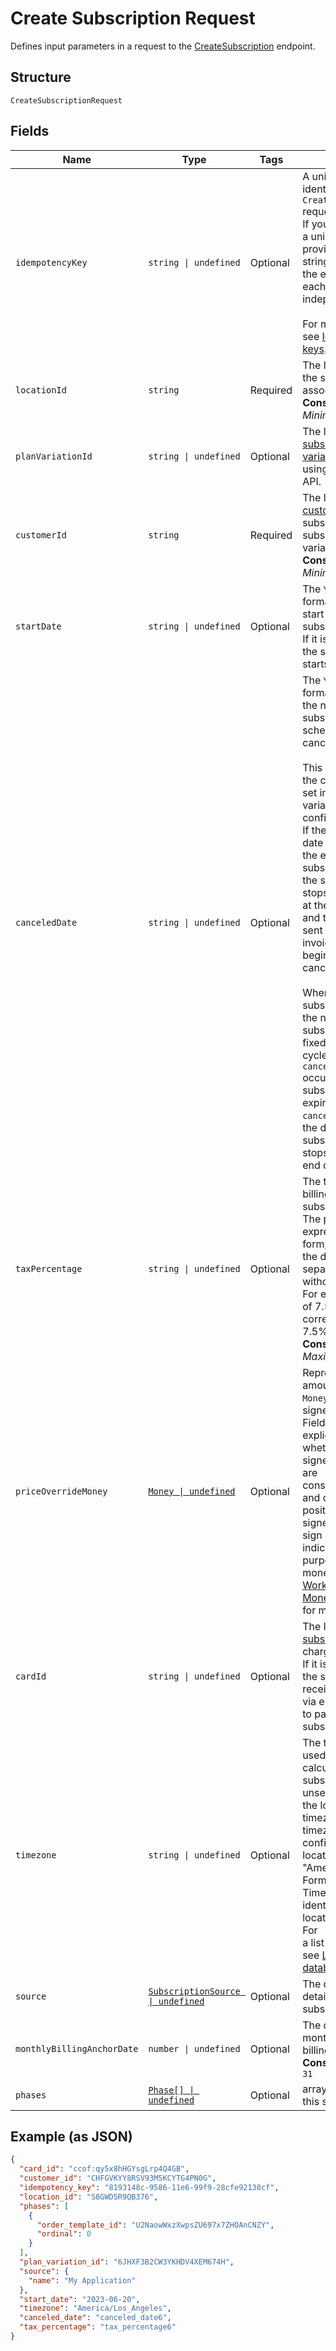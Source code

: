 
# Create Subscription Request

Defines input parameters in a request to the
[CreateSubscription](../api/subscriptions.md#create-subscription) endpoint.

## Structure

`CreateSubscriptionRequest`

## Fields

| Name | Type | Tags | Description |
|  --- | --- | --- | --- |
| `idempotencyKey` | `string \| undefined` | Optional | A unique string that identifies this `CreateSubscription` request.<br/>If you do not provide a unique string (or provide an empty string as the value),<br/>the endpoint treats each request as independent.<br/><br/>For more information, see [Idempotency keys](https://developer.squareup.com/docs/build-basics/common-api-patterns/idempotency). |
| `locationId` | `string` | Required | The ID of the location the subscription is associated with.<br/>**Constraints**: *Minimum Length*: `1` |
| `planVariationId` | `string \| undefined` | Optional | The ID of the [subscription plan variation](https://developer.squareup.com/docs/subscriptions-api/plans-and-variations#plan-variations) created using the Catalog API. |
| `customerId` | `string` | Required | The ID of the [customer](entity:Customer) subscribing to the subscription plan variation.<br/>**Constraints**: *Minimum Length*: `1` |
| `startDate` | `string \| undefined` | Optional | The `YYYY-MM-DD`-formatted date to start the subscription.<br/>If it is unspecified, the subscription starts immediately. |
| `canceledDate` | `string \| undefined` | Optional | The `YYYY-MM-DD`-formatted date when the newly created subscription is scheduled for cancellation.<br/><br/>This date overrides the cancellation date set in the plan variation configuration.<br/>If the cancellation date is earlier than the end date of a subscription cycle, the subscription stops<br/>at the canceled date and the subscriber is sent a prorated invoice at the beginning of the canceled cycle.<br/><br/>When the subscription plan of the newly created subscription has a fixed number of cycles and the `canceled_date`<br/>occurs before the subscription plan expires, the specified `canceled_date` sets the date when the subscription<br/>stops through the end of the last cycle. |
| `taxPercentage` | `string \| undefined` | Optional | The tax to add when billing the subscription.<br/>The percentage is expressed in decimal form, using a `'.'` as the decimal<br/>separator and without a `'%'` sign. For example, a value of 7.5<br/>corresponds to 7.5%.<br/>**Constraints**: *Maximum Length*: `10` |
| `priceOverrideMoney` | [`Money \| undefined`](../models/money.md) | Optional | Represents an amount of money. `Money` fields can be signed or unsigned.<br/>Fields that do not explicitly define whether they are signed or unsigned are<br/>considered unsigned and can only hold positive amounts. For signed fields, the<br/>sign of the value indicates the purpose of the money transfer. See<br/>[Working with Monetary Amounts](https://developer.squareup.com/docs/build-basics/working-with-monetary-amounts)<br/>for more information. |
| `cardId` | `string \| undefined` | Optional | The ID of the [subscriber's](entity:Customer) [card](entity:Card) to charge.<br/>If it is not specified, the subscriber receives an invoice via email with a link to pay for their subscription. |
| `timezone` | `string \| undefined` | Optional | The timezone that is used in date calculations for the subscription. If unset, defaults to<br/>the location timezone. If a timezone is not configured for the location, defaults to "America/New_York".<br/>Format: the IANA Timezone Database identifier for the location timezone. For<br/>a list of time zones, see [List of tz database time zones](https://en.wikipedia.org/wiki/List_of_tz_database_time_zones). |
| `source` | [`SubscriptionSource \| undefined`](../models/subscription-source.md) | Optional | The origination details of the subscription. |
| `monthlyBillingAnchorDate` | `number \| undefined` | Optional | The day-of-the-month to change the billing date to.<br/>**Constraints**: `>= 1`, `<= 31` |
| `phases` | [`Phase[] \| undefined`](../models/phase.md) | Optional | array of phases for this subscription |

## Example (as JSON)

```json
{
  "card_id": "ccof:qy5x8hHGYsgLrp4Q4GB",
  "customer_id": "CHFGVKYY8RSV93M5KCYTG4PN0G",
  "idempotency_key": "8193148c-9586-11e6-99f9-28cfe92138cf",
  "location_id": "S8GWD5R9QB376",
  "phases": [
    {
      "order_template_id": "U2NaowWxzXwpsZU697x7ZHOAnCNZY",
      "ordinal": 0
    }
  ],
  "plan_variation_id": "6JHXF3B2CW3YKHDV4XEM674H",
  "source": {
    "name": "My Application"
  },
  "start_date": "2023-06-20",
  "timezone": "America/Los_Angeles",
  "canceled_date": "canceled_date6",
  "tax_percentage": "tax_percentage6"
}
```


